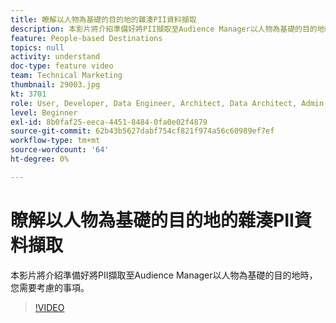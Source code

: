 ```yaml
---
title: 瞭解以人物為基礎的目的地的雜湊PII資料擷取
description: 本影片將介紹準備好將PII擷取至Audience Manager以人物為基礎的目的地時，您需要考慮的事項。
feature: People-based Destinations
topics: null
activity: understand
doc-type: feature video
team: Technical Marketing
thumbnail: 29003.jpg
kt: 3701
role: User, Developer, Data Engineer, Architect, Data Architect, Admin, Leader
level: Beginner
exl-id: 8b0faf25-eeca-4451-8484-0fa0e02f4879
source-git-commit: 62b43b5627dabf754cf821f974a56c60989ef7ef
workflow-type: tm+mt
source-wordcount: '64'
ht-degree: 0%

---
```


# 瞭解以人物為基礎的目的地的雜湊PII資料擷取

本影片將介紹準備好將PII擷取至Audience Manager以人物為基礎的目的地時，您需要考慮的事項。

>[!VIDEO](https://video.tv.adobe.com/v/29003/?quality=12)
